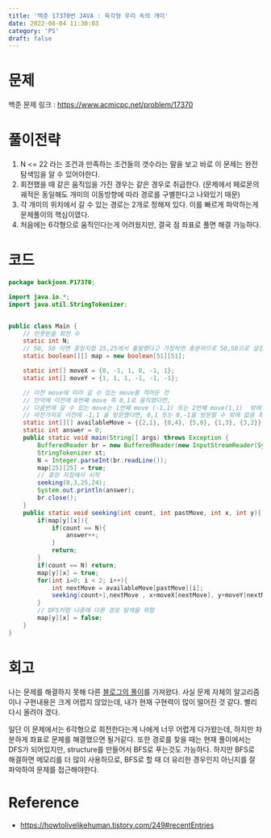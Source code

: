 ```yaml
---
title: '백준 17370번 JAVA : 육각형 우리 속의 개미'
date: 2022-08-04 11:30:03
category: 'PS'
draft: false
---
```


# 문제

<!-- <p align="center"><img src="1.png" height="600px" width="600px"></p> -->

백준 문제 링크 : https://www.acmicpc.net/problem/17370

# 풀이전략

1. N <= 22 라는 조건과 만족하는 조건들의 갯수라는 말을 보고 바로 이 문제는 완전탐색임을 알 수 있어야한다.
2. 회전했을 때 같은 움직임을 가진 경우는 같은 경우로 취급한다. (문제에서 페로몬의 궤적은 동일해도 개미의 이동방향에 따라 경로를 구별한다고 나와있기 때문)
3. 각 개미의 위치에서 갈 수 있는 경로는 2개로 정해져 있다. 이를 빠르게 파악하는게 문제풀이의 핵심이였다.
4. 처음에는 6각형으로 움직인다는게 어려웠지만, 결국 점 좌표로 풀면 해결 가능하다.

# 코드

```java
package backjoon.P17370;

import java.io.*;
import java.util.StringTokenizer;


public class Main {
    // 인풋받을 회전 수
    static int N;
    // 50, 50 이면 중앙지점 25,25에서 출발했다고 가정하면 충분하므로 50,50으로 설정해준다.
    static boolean[][] map = new boolean[51][51];

    static int[] moveX = {0, -1, 1, 0, -1, 1};
    static int[] moveY = {1, 1, 1, -1, -1, -1};

    // 이전 move에 따라 갈 수 있는 move를 적어둔 것
    // 만약에 이전에 0번째 move 즉 0,1로 움직였다면,
    // 다음번에 갈 수 있는 move는 1번째 move (-1,1) 또는 2번째 move(1,1)  밖에 없음
    // 마찬가지로 이전에 -1,1 을 방문했다면, 0,1 또는 0,-1을 방문할 수 밖에 없음 화살표 그림 참고
    static int[][] availableMove = {{2,1}, {0,4}, {5,0}, {1,3}, {3,2}};
    static int answer = 0;
    public static void main(String[] args) throws Exception {
        BufferedReader br = new BufferedReader(new InputStreamReader(System.in));
        StringTokenizer st;
        N = Integer.parseInt(br.readLine());
        map[25][25] = true;
        // 중앙 지점에서 시작
        seeking(0,3,25,24);
        System.out.println(answer);
        br.close();
    }
    public static void seeking(int count, int pastMove, int x, int y){
        if(map[y][x]){
            if(count == N){
                answer++;
            }
            return;
        }
        if(count == N) return;
        map[y][x] = true;
        for(int i=0; i < 2; i++){
            int nextMove = availableMove[pastMove][i];
            seeking(count+1,nextMove , x+moveX[nextMove], y+moveY[nextMove]);
        }
        // DFS처럼 나중에 다른 경로 탐색을 위함
        map[y][x] = false;
    }
}

```

# 회고

나는 문제를 해결하지 못해 다른 [블로그의 풀이](https://howtolivelikehuman.tistory.com/249#recentEntries)를 가져왔다. 사실 문제 자체의 알고리즘이나 구현내용은 크게 어렵지 않았는데, 내가 현재 구현력이 많이 떨어진 것 같다. 빨리 다시 올려야 겠다.

일단 이 문제에서는 6각형으로 회전한다는게 나에게 너무 어렵게 다가왔는데, 하지만 차분하게 좌표로 문제를 해결했으면 될거같다. 또한 경로를 찾을 때는 현재 풀이에서는 DFS가 되어있지만, structure를 만들어서 BFS로 푸는것도 가능하다. 하지만 BFS로 해결하면 메모리를 더 많이 사용하므로, BFS로 할 때 더 유리한 경우인지 아닌지를 잘 파악하여 문제를 접근해야한다.

# Reference

- https://howtolivelikehuman.tistory.com/249#recentEntries
